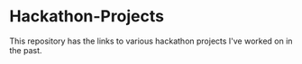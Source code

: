 # Hackathon-Projects
This repository has the links to various hackathon projects I've worked on in the past.
